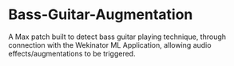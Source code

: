 # Bass-Guitar-Augmentation
A Max patch built to detect bass guitar playing technique, through connection with the Wekinator ML Application, allowing audio effects/augmentations to be triggered.
